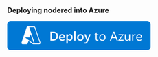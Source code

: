 

### Deploying nodered into Azure



[![Deploy To Azure](https://raw.githubusercontent.com/Azure/azure-quickstart-templates/master/1-CONTRIBUTION-GUIDE/images/deploytoazure.svg?sanitize=true)](https://portal.azure.com/#create/Microsoft.Template/uri/https%3A%2F%2Fraw.githubusercontent.com%2Fadnmanai%2Fnode-red-webapp%2Fmain%2Fwebapp.json)